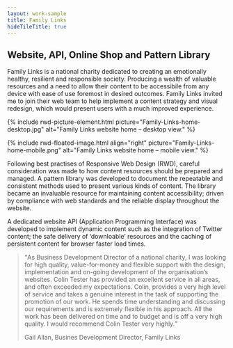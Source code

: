 ```yaml
---
layout: work-sample
title: Family Links
hideTileTitle: true
---
```


## Website, API, Online Shop and Pattern Library

Family Links is a national charity dedicated to creating an emotionally healthy, resilient and responsible society. Producing a wealth of valuable resources and a need to allow their content to be accessibile from any device with ease of use foremost in desired outcomes. Family Links invited me to join their web team to help implement a content strategy and visual redesign, which would present users with a much improved experience.

{% include rwd-picture-element.html picture="Family-Links-home-desktop.jpg" alt="Family Links website home – desktop view." %}

<div class="float-group" markdown="1">
{% include rwd-floated-image.html align="right" picture="Family-Links-home-mobile.png" alt="Family Links website home – mobile view." %}

Following best practises of Responsive Web Design (RWD), careful consideration was made to how content resources should be prepared and managed. A pattern library was developed to document the repeatable and consistent methods used to present various kinds of content. The library became an invaluable resource for maintaining content accessibility; driven by compliance with web standards and the reliable display throughout the website.

A dedicated website API (Application Programming Interface) was developed to implement dynamic content such as the integration of Twitter content; the safe delivery of ‘downloable’ resources and the caching of persistent content for browser faster load times.
</div>

<blockquote><q>As Business Development Director of a national charity, I was looking for high quality, value-for-money and flexible support with the design, implementation and on-going development of the organisation’s websites. Colin Tester has provided an excellent service in all areas, and often exceeded my expectations. Colin, provides a very high level of service and takes a genuine interest in the task of supporting the promotion of our work. He spends time understanding and discussing our requirements and is extremely flexible in his approach. All the work has been delivered on time and to budget and is off a very high quality. I would recommend Colin Tester very highly.</q><p class="by-line">Gail Allan, Busines Development Director, Family Links</p></blockquote>

